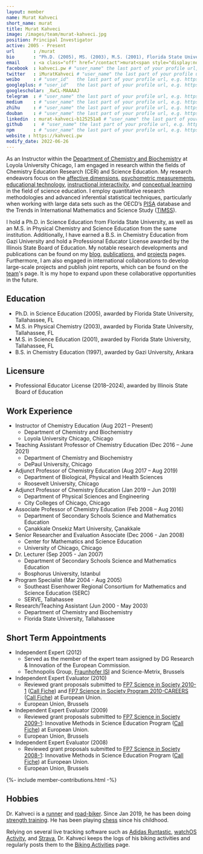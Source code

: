 ```yaml
---
layout: member
name: Murat Kahveci
short_name: murat
title: Murat Kahveci
image: /images/team/murat-kahveci.jpg
position: Principal Investigator
active: 2005 - Present
url       : /murat
bio       : "Ph.D. (2005), MS. (2003), M.S. (2001), Florida State University, Tallahassee, FL."
email     : <a class="off" href="/contact">murat<span style="display:none">obfuscate</span>@kahveci.pw</a>
facebook  : kahveci.pw # "user_name" the last part of your profile url, e.g. https://www.facebook.com/user_name
twitter   : iMuratKahveci # "user_name" the last part of your profile url, e.g. https://twitter.com/user_name
weibo     : # "user_id"   the last part of your profile url, e.g. https://www.weibo.com/user_id/profile?...
googleplus: # "user_id"   the last part of your profile url, e.g. https://plus.google.com/u/0/user_id
googlescholar: _XwCL-MAAAAJ
telegram  : # "user_name" the last part of your profile url, e.g. https://t.me/user_name
medium    : # "user_name" the last part of your profile url, e.g. https://medium.com/user_name
zhihu     : # "user_name" the last part of your profile url, e.g. https://www.zhihu.com/people/user_name
douban    : # "user_name" the last part of your profile url, e.g. https://www.douban.com/people/user_name
linkedin  : murat-kahveci-b125251a8 # "user_name" the last part of your profile url, e.g. https://www.linkedin.com/in/user_name
github    :  # "user_name" the last part of your profile url, e.g. https://github.com/user_name
npm       : # "user_name" the last part of your profile url, e.g. https://www.npmjs.com/~user_name
website : https://kahveci.pw
modify_date: 2022-06-26
---
```


As an Instructor within the <a class="off" href="https://www.luc.edu/chemistry/">Department of Chemistry and Biochemistry</a> at Loyola University Chicago, I am engaged in research within the fields of Chemistry Education Research (CER) and Science Education. My research endeavors focus on the [affective dimensions](/yfg), [psychometric measurements](/auh), [educational technology](/oux), [instructional interactivity](/jzl), and [conceptual learning](/ekj) in the field of science education. I employ quantitative research methodologies and advanced inferential statistical techniques, particularly when working with large data sets such as the OECD’s [PISA](https://www.oecd.org/pisa/data/) database and the Trends in International Mathematics and Science Study ([TIMSS](https://nces.ed.gov/timss/)).

I hold a Ph.D. in Science Education from Florida State University, as well as an M.S. in Physical Chemistry and Science Education from the same institution. Additionally, I have earned a B.S. in Chemistry Education from Gazi University and hold a Professional Educator License awarded by the Illinois State Board of Education. My notable research developments and publications can be found on my [blog](/blog), [publications](/papers), and [projects](/projects) pages. Furthermore, I am also engaged in international collaborations to develop large-scale projects and publish joint reports, which can be found on the [team](/team)'s page. It is my hope to expand upon these collaborative opportunities in the future. 

## Education

* Ph.D. in Science Education (2005), awarded by Florida State University, Tallahassee, FL
* M.S. in Physical Chemistry (2003), awarded by Florida State University, Tallahassee, FL
* M.S. in Science Education (2001), awarded by Florida State University, Tallahassee, FL
* B.S. in Chemistry Education (1997), awarded by Gazi University, Ankara

## Licensure

* Professional Educator License (2018–2024), awarded by Illinois State Board of Education

## Work Experience

* Instructor of Chemistry Education (Aug 2021 – Present)
  * Department of Chemistry and Biochemistry
  * Loyola University Chicago, Chicago
* Teaching Assistant Professor of Chemistry Education (Dec 2016 – June 2021)
  * Department of Chemistry and Biochemistry
  * DePaul University, Chicago
* Adjunct Professor of Chemistry Education (Aug 2017 – Aug 2019)
  * Department of Biological, Physical and Health Sciences
  * Roosevelt University, Chicago
* Adjunct Professor of Chemistry Education (Jan 2019 – Jun 2019)
  * Department of Physical Sciences and Engineering
  * City Colleges of Chicago, Chicago  
* Associate Professor of Chemistry Education (Feb 2008 – Aug 2016)
  * Department of Secondary Schools Science and Mathematics Education
  * Çanakkale Onsekiz Mart University, Çanakkale
* Senior Researcher and Evaluation Associate (Dec 2006 - Jan 2008)
  * Center for Mathematics and Science Education
  * University of Chicago, Chicago
* Dr. Lecturer (Sep 2005 - Jan 2007)
  * Department of Secondary Schools Science and Mathematics Education
  * Bosphorus University, Istanbul
* Program Specialist (Mar 2004 - Aug 2005)
  * Southeast Eisenhower Regional Consortium for Mathematics and Science Education (SERC)
  * SERVE, Tallahassee
* Research/Teaching Assistant (Jun 2000 - May 2003)
  * Department of Chemistry and Biochemistry
  * Florida State University, Tallahassee

## Short Term Appointments

* Independent Expert (2012)
  * Served as the member of the expert team assigned by DG Research & Innovation of the European Commission.
  * Technopolis Group, [Fraunhofer ISI](https://www.isi.fraunhofer.de/en.html) and Science-Metrix, Brussels
* Independent Expert Evaluator (2010)
  * Reviewed grant proposals submitted to [FP7 Science in Society 2010-1](https://ec.europa.eu/research/participants/portal/desktop/sedia/opportunities/fp7/calls/fp7-science-in-society-2010-1.html) ([Call Fiche](pdfs/eu/FP7-SiS-2010-1-call.pdf)) and [FP7 Science in Society Program 2010-CAREERS](https://ec.europa.eu/research/participants/portal/desktop/sedia/opportunities/fp7/calls/fp7-science-in-society-2010-careers.html) ([Call Fiche](pdfs/eu/FP7-SiS-2010-1-CAREERS-call.pdf)) at European Union.
  * European Union, Brussels
* Independent Expert Evaluator (2009)
  * Reviewed grant proposals submitted to [FP7 Science in Society 2009-1](https://ec.europa.eu/research/participants/portal/desktop/sedia/opportunities/fp7/calls/fp7-science-in-society-2009-1.html): Innovative Methods in Science Education Program ([Call Fiche](pdfs/eu/FP7-SiS-2009-1-call.pdf)) at European Union.
  * European Union, Brussels
* Independent Expert Evaluator (2008)
  * Reviewed grant proposals submitted to [FP7 Science in Society 2008-1](https://ec.europa.eu/research/participants/portal/desktop/sedia/opportunities/fp7/calls/fp7-science-in-society-2008-1.html): Innovative Methods in Science Education Program ([Call Fiche](pdfs/eu/FP7-SiS-2008-1-call.pdf)) at European Union.
  * European Union, Brussels 

{%- include member-contributions.html -%}


## Hobbies

Dr. Kahveci is a [runner](https://twitter.com/iMuratKahveci/status/660367394221768704) and [road-biker](https://twitter.com/iMuratKahveci/status/1299728586673467392). Since Jan 2019, he has been doing [strength training](https://twitter.com/iMuratKahveci/status/1105646512334344192). He has been playing [chess](https://www.chess.com/member/affectivechess) since his childhood.

Relying on several live tracking software such as [Adidas Runtastic](https://www.runtastic.com), [watchOS Activity](https://apps.apple.com/us/app/activity/id1208224953), and [Strava](https://www.strava.com/), Dr. Kahveci keeps the logs of his biking activities and regularly posts them to the [Biking Activities](/biking) page.